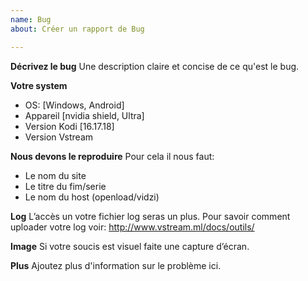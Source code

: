```yaml
---
name: Bug
about: Créer un rapport de Bug

---
```


**Décrivez le bug**
Une description claire et concise de ce qu'est le bug.

**Votre system**
 - OS: [Windows, Android]
-  Appareil [nvidia shield, Ultra]
 - Version Kodi  [16.17.18]
- Version Vstream

**Nous devons le reproduire**
Pour cela il nous faut:
- Le nom du site
- Le titre du fim/serie 
- Le nom du host (openload/vidzi)

**Log**
L’accès un votre fichier log seras un plus. Pour savoir comment uploader votre log voir:
http://www.vstream.ml/docs/outils/

**Image**
Si votre soucis est visuel faite une capture d’écran.

**Plus**
Ajoutez plus d'information sur le problème ici.

